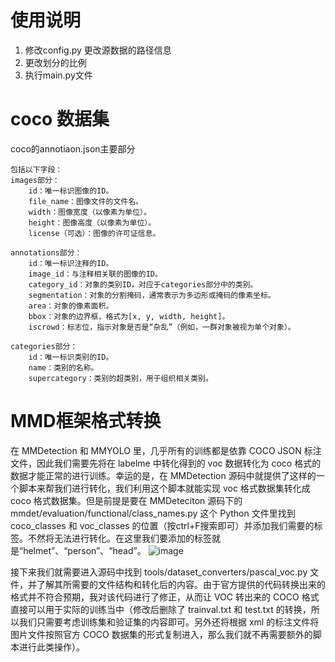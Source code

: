 # 使用说明
1. 修改config.py 更改源数据的路径信息
2. 更改划分的比例
3. 执行main.py文件


# coco 数据集
coco的annotiaon.json主要部分
```    
包括以下字段：
images部分：
    id：唯一标识图像的ID。
    file_name：图像文件的文件名。
    width：图像宽度（以像素为单位）。
    height：图像高度（以像素为单位）。
    license（可选）：图像的许可证信息。
    
annotations部分：
    id：唯一标识注释的ID。
    image_id：与注释相关联的图像的ID。
    category_id：对象的类别ID，对应于categories部分中的类别。
    segmentation：对象的分割掩码，通常表示为多边形或掩码的像素坐标。
    area：对象的像素面积。    
    bbox：对象的边界框，格式为[x, y, width, height]。
    iscrowd：标志位，指示对象是否是“杂乱”（例如，一群对象被视为单个对象）。
    
categories部分：
    id：唯一标识类别的ID。
    name：类别的名称。
    supercategory：类别的超类别，用于组织相关类别。
```


# MMD框架格式转换

在 MMDetection 和 MMYOLO 里，几乎所有的训练都是依靠 COCO JSON 标注文件，因此我们需要先将在 labelme 中转化得到的 voc 数据转化为 coco 格式的数据才能正常的进行训练。幸运的是，在 MMDetection 源码中就提供了这样的一个脚本来帮我们进行转化，我们利用这个脚本就能实现 voc 格式数据集转化成 coco 格式数据集。但是前提是要在 MMDeteciton 源码下的 mmdet/evaluation/functional/class_names.py 这个 Python 文件里找到coco_classes 和 voc_classes 的位置（按ctrl+F搜索即可）并添加我们需要的标签。不然将无法进行转化。在这里我们要添加的标签就是“helmet”、“person”、“head”。
![image](https://github.com/1999luodi/pascaltococo/assets/75122356/3105aee7-344d-4e53-955a-a76e9c1bcd70)

接下来我们就需要进入源码中找到 tools/dataset_converters/pascal_voc.py 文件，并了解其所需要的文件结构和转化后的内容。由于官方提供的代码转换出来的格式并不符合预期，我对该代码进行了修正，从而让 VOC 转出来的 COCO 格式直接可以用于实际的训练当中（修改后删除了 trainval.txt 和 test.txt 的转换，所以我们只需要考虑训练集和验证集的内容即可。另外还将根据 xml 的标注文件将图片文件按照官方 COCO 数据集的形式复制进入，那么我们就不再需要额外的脚本进行此类操作）。


